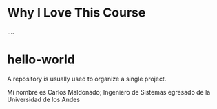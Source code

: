 <html>
<html>
<head>
<h1>
<div> Why I Love This Course </div>
</h1>
</head>
<body> .... </body>
</hmtl>

# hello-world
A repository is usually used to organize a single project.

Mi nombre es Carlos Maldonado; Ingeniero de Sistemas egresado de la Universidad de los Andes
